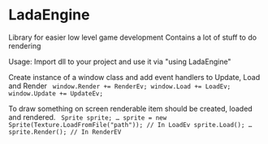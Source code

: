 # LadaEngine
Library for easier low level game development
Contains a lot of stuff to do rendering

Usage:
Import dll to your project and use it via "using LadaEngine"

Create instance of a window class and add event handlers to Update, Load and Render
<code>
    window.Render += RenderEv;
    window.Load += LoadEv;
    window.Update += UpdateEv;
</code>

To draw something on screen renderable item should be created, loaded and rendered.
<code>
    Sprite sprite;
    …
    sprite = new Sprite(Texture.LoadFromFile("path")); // In LoadEv
    sprite.Load();
    …
    sprite.Render(); // In RenderEV
</code>
